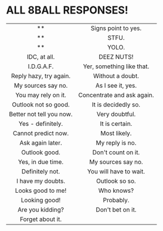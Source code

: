 ALL 8BALL RESPONSES!
====================
| | |
|:---------------------------------------------------:|:---------------------------------------------------:|
**|Signs point to yes.|I don't know, ask QTπ.|**
**|STFU.|I would answer but qtbot is drunk right now, shhhh.|**
**|YOLO.|The #dolphingang would know, i don't.|**
|IDC, at all.|DEEZ NUTS!|
|I.D.G.A.F.|Yer, something like that.|
|Reply hazy, try again.|Without a doubt.|
|My sources say no.|As I see it, yes.|
|You may rely on it.|Concentrate and ask again.|
|Outlook not so good.|It is decidedly so.|
|Better not tell you now.|Very doubtful.|
|Yes - definitely.|It is certain.|
|Cannot predict now.|Most likely.|
|Ask again later.|My reply is no.|
|Outlook good.|Don't count on it.|
|Yes, in due time.|My sources say no.|
|Definitely not.|You will have to wait.|
|I have my doubts.|Outlook so so.|
|Looks good to me!|Who knows?|
|Looking good!|Probably.|
|Are you kidding?|Don't bet on it.|
|Forget about it.|

